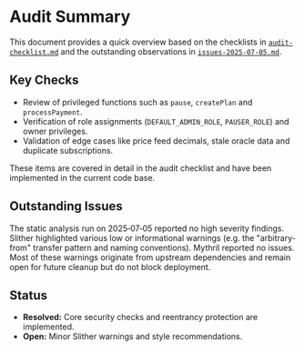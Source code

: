 # Audit Summary

This document provides a quick overview based on the checklists in
[`audit-checklist.md`](audit-checklist.md) and the outstanding observations in
[`issues-2025-07-05.md`](issues-2025-07-05.md).

## Key Checks

- Review of privileged functions such as `pause`, `createPlan` and
  `processPayment`.
- Verification of role assignments (`DEFAULT_ADMIN_ROLE`, `PAUSER_ROLE`) and
  owner privileges.
- Validation of edge cases like price feed decimals, stale oracle data and
  duplicate subscriptions.

These items are covered in detail in the audit checklist and have been
implemented in the current code base.

## Outstanding Issues

The static analysis run on 2025‑07‑05 reported no high severity findings. Slither
highlighted various low or informational warnings (e.g. the
"arbitrary-from" transfer pattern and naming conventions). Mythril reported no
issues. Most of these warnings originate from upstream dependencies and remain
open for future cleanup but do not block deployment.

## Status

- **Resolved:** Core security checks and reentrancy protection are implemented.
- **Open:** Minor Slither warnings and style recommendations.

